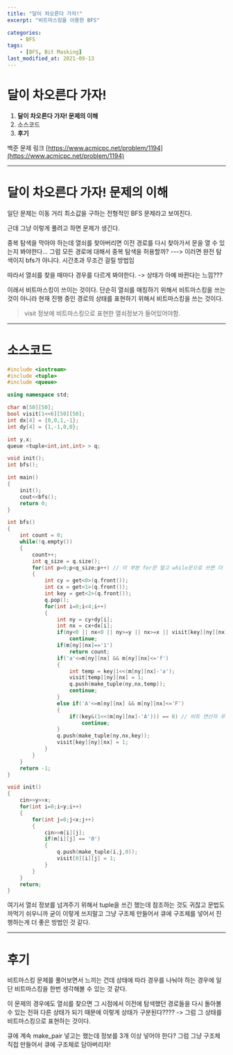 ```yaml
---
title: "달이 차오른다 가자!"
excerpt: "비트마스킹을 이용한 BFS"

categories:
    - BFS
tags:
    - [BFS, Bit Masking]
last_modified_at: 2021-09-13 
---
```

# 달이 차오른다 가자!
1. **달이 차오른다 가자! 문제의 이해**
2. 소스코드
3. **후기**

백준 문제 링크 [https://www.acmicpc.net/problem/1194](https://www.acmicpc.net/problem/1194)


---

# 달이 차오른다 가자! 문제의 이해

일단 문제는 이동 거리 최소값을 구하는 전형적인 BFS 문제라고 보여진다.

근데 그냥 이렇게 풀려고 하면 문제가 생긴다.

중복 탐색을 막아야 하는데 열쇠를 찾아버리면 이전 경로를 다시 찾아가서 문을 열 수 있는지 봐야한다... 그럼 모든 경로에 대해서 중복 탐색을 허용할까? ---> 이러면 완전 탐색이지 bfs가 아니다. 시간초과 무조건 걸릴 방법임

따라서 열쇠를 찾을 때마다 경우를 다르게 봐야한다. -> 상태가 아예 바뀐다는 느낌???

이래서 비트마스킹이 쓰이는 것이다. 단순히 열쇠를 매칭하기 위해서 비트마스킹을 쓰는 것이 아니라 현재 진행 중인 경로의 상태를 표현하기 위해서 비트마스킹을 쓰는 것이다.

> visit 정보에 비트마스킹으로 표현한 열쇠정보가 들어있어야함.


---

# 소스코드
```c++
#include <iostream>
#include <tuple>
#include <queue>

using namespace std;

char m[50][50];
bool visit[1<<6][50][50];
int dx[4] = {0,0,1,-1};
int dy[4] = {1,-1,0,0};

int y,x;
queue <tuple<int,int,int> > q;

void init();
int bfs();

int main()
{
	init();
	cout<<bfs();
	return 0;
}

int bfs()
{
	int count = 0;
	while(!q.empty())
	{
		count++;
		int q_size = q.size();
		for(int p=0;p<q_size;p++) // 이 부분 for문 말고 while문으로 쓰면 더 간결하지 않을까 싶다.
		{
			int cy = get<0>(q.front());
			int cx = get<1>(q.front());
			int key = get<2>(q.front());
			q.pop();
			for(int i=0;i<4;i++)
			{
				int ny = cy+dy[i];
				int nx = cx+dx[i];
				if(ny<0 || nx<0 || ny>=y || nx>=x || visit[key][ny][nx] == 1 || m[ny][nx]=='#')
					continue;
				if(m[ny][nx]=='1')
					return count;
				if('a'<=m[ny][nx] && m[ny][nx]<='f')
				{
					int temp = key|1<<(m[ny][nx]-'a');
					visit[temp][ny][nx] = 1;
					q.push(make_tuple(ny,nx,temp));
					continue;
				}
				else if('A'<=m[ny][nx] && m[ny][nx]<='F')
				{
					if((key&(1<<(m[ny][nx]-'A'))) == 0) // 비트 연산자 우선순위 때문에 그냥 통째로 괄호쳐주면서 진행하는게 안전하다.
						continue;
				}
				q.push(make_tuple(ny,nx,key));
				visit[key][ny][nx] = 1;
			}
		}
	}
	return -1;
}

void init()
{
	cin>>y>>x;
	for(int i=0;i<y;i++)
	{
		for(int j=0;j<x;j++)
		{
			cin>>m[i][j];
			if(m[i][j] == '0')
			{
				q.push(make_tuple(i,j,0));
				visit[0][i][j] = 1;
			}
		}
	}
	return;
}
```

여기서 열쇠 정보를 넘겨주기 위해서 tuple을 쓰긴 했는데 참조하는 것도 귀찮고 문법도 까먹기 쉬우니까 굳이 이렇게 쓰지말고 그냥 구조체 만들어서 큐에 구조체를 넣어서 진행하는게 더 좋은 방법인 것 같다.


---

# 후기

비트마스킹 문제를 풀어보면서 느끼는 건데 상태에 따라 경우를 나눠야 하는 경우에 일단 비트마스킹을 한번 생각해볼 수 있는 것 같다.

이 문제의 경우에도 열쇠를 찾으면 그 시점에서 이전에 탐색했던 경로들을 다시 돌아볼 수 있는 전혀 다른 상태가 되기 때문에 이렇게 상태가 구분된다???? -> 그럼 그 상태를 비트마스킹으로 표현하는 것이다.

큐에 계속 make_pair 넣고는 했는데 정보를 3개 이상 넣어야 한다? 그럼 그냥 구조체 직접 만들어서 큐에 구조체로 담아버리자!
